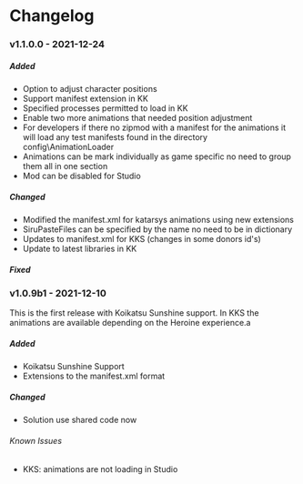 
# Changelog

### v1.1.0.0 - 2021-12-24


##### Added

- Option to adjust character positions
- Support manifest extension in KK
- Specified processes permitted to load in KK
- Enable two more animations that needed position adjustment
- For developers if there no zipmod with a manifest for the animations it will load any test 
manifests found in the directory config\AnimationLoader
- Animations can be mark individually as game specific no need to group them all in one section
- Mod can be disabled for Studio

##### Changed

- Modified the manifest.xml for katarsys animations using new extensions
- SiruPasteFiles can be specified by the name no need to be in dictionary
- Updates to manifest.xml for KKS (changes in some donors id's)
- Update to latest libraries in KK

##### Fixed

### v1.0.9b1 - 2021-12-10

This is the first release with Koikatsu Sunshine support.  In KKS the animations are available 
depending on the Heroine experience.a

##### Added

- Koikatsu Sunshine Support
- Extensions to the manifest.xml format

##### Changed

- Solution use shared code now


###### Known Issues

- KKS: animations are not loading in Studio

